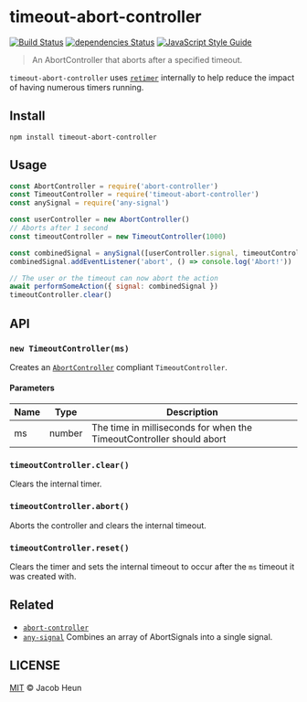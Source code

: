 # timeout-abort-controller

[![Build Status](https://travis-ci.com/jacobheun/timeout-abort-controller.svg?branch=master)](https://travis-ci.com/jacobheun/timeout-abort-controller) [![dependencies Status](https://david-dm.org/jacobheun/timeout-abort-controller/status.svg)](https://david-dm.org/jacobheun/timeout-abort-controller) [![JavaScript Style Guide](https://img.shields.io/badge/code_style-standard-brightgreen.svg)](https://standardjs.com)

> An AbortController that aborts after a specified timeout.

`timeout-abort-controller` uses [`retimer`](https://github.com/mcollina/retimer) internally to help reduce the impact of having numerous timers running.

## Install

```
npm install timeout-abort-controller
```

## Usage

```js
const AbortController = require('abort-controller')
const TimeoutController = require('timeout-abort-controller')
const anySignal = require('any-signal')

const userController = new AbortController()
// Aborts after 1 second
const timeoutController = new TimeoutController(1000)

const combinedSignal = anySignal([userController.signal, timeoutController.signal])
combinedSignal.addEventListener('abort', () => console.log('Abort!'))

// The user or the timeout can now abort the action
await performSomeAction({ signal: combinedSignal })
timeoutController.clear()
```

## API

### `new TimeoutController(ms)`

Creates an [`AbortController`](https://developer.mozilla.org/en-US/docs/Web/API/AbortController) compliant `TimeoutController`.

#### Parameters

| Name | Type | Description |
|------|------|-------------|
| ms | number | The time in milliseconds for when the TimeoutController should abort |

### `timeoutController.clear()`

Clears the internal timer.

### `timeoutController.abort()`

Aborts the controller and clears the internal timeout.

### `timeoutController.reset()`

Clears the timer and sets the internal timeout to occur after the `ms` timeout it was created with.

## Related

- [`abort-controller`](https://github.com/mysticatea/abort-controller)
- [`any-signal`](https://github.com/jacobheun/any-signal) Combines an array of AbortSignals into a single signal.

## LICENSE

[MIT](LICENSE) © Jacob Heun
